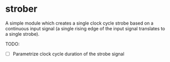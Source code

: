 # strober
A simple module which creates a single clock cycle strobe based on a continuous input signal (a single rising edge of the input signal translates to a single strobe).

TODO:
- [ ] Parametrize clock cycle duration of the strobe signal
